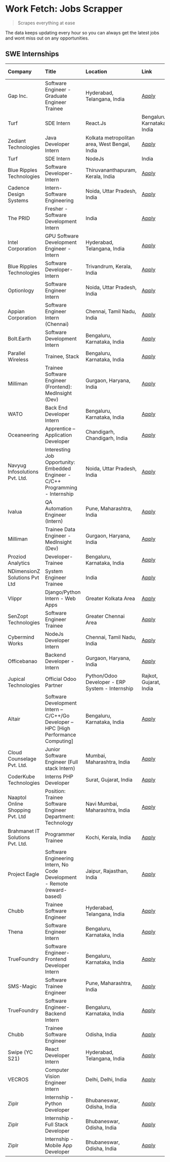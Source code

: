 # Work Fetch: Jobs Scrapper
> Scrapes everything at ease

The data keeps updating every hour so you can always get the latest jobs and wont miss out on any opportunities.

## SWE Internships
<!--START_SECTION:workfetch-->
| Company                                      | Title                                                                               | Location                                      | Link                                                                                                                                                                                                                                                                                                                  | Date Posted   |
|:---------------------------------------------|:------------------------------------------------------------------------------------|:----------------------------------------------|:----------------------------------------------------------------------------------------------------------------------------------------------------------------------------------------------------------------------------------------------------------------------------------------------------------------------|:--------------|
| Gap Inc.                                     | Software Engineer - Graduate Engineer Trainee                                       | Hyderabad, Telangana, India                   | [Apply](https://in.linkedin.com/jobs/view/software-engineer-graduate-engineer-trainee-at-gap-inc-3853818960?refId=GhDrlVKivRDGdNm%2BFlY80g%3D%3D&trackingId=Mb1JMLfHwEdevBfbRTMHDA%3D%3D&position=18&pageNum=0&trk=public_jobs_jserp-result_search-card)                                                              | 2024-03-12    |
| Turf                                         | SDE Intern | React.Js                                                               | Bengaluru, Karnataka, India                   | [Apply](https://in.linkedin.com/jobs/view/sde-intern-react-js-at-turf-3847484702?refId=9%2FPUa1YgGmtEvT%2Fj88oSpg%3D%3D&trackingId=7M6HVZoEXhm1X6Lo6ztiYg%3D%3D&position=17&pageNum=2&trk=public_jobs_jserp-result_search-card)                                                                                       | 2024-03-11    |
| Zediant Technologies                         | Java Developer Intern                                                               | Kolkata metropolitan area, West Bengal, India | [Apply](https://in.linkedin.com/jobs/view/java-developer-intern-at-zediant-technologies-3847488870?refId=9%2FPUa1YgGmtEvT%2Fj88oSpg%3D%3D&trackingId=wGv0zgCmpuxohVOahaMOWg%3D%3D&position=21&pageNum=2&trk=public_jobs_jserp-result_search-card)                                                                     | 2024-03-11    |
| Turf                                         | SDE Intern | NodeJs                                                                 | India                                         | [Apply](https://in.linkedin.com/jobs/view/sde-intern-nodejs-at-turf-3847490170?refId=fO1AfDbM1a5aITzQaT6HHg%3D%3D&trackingId=K7FpgfSLamVEPboWpXJ8lA%3D%3D&position=24&pageNum=3&trk=public_jobs_jserp-result_search-card)                                                                                             | 2024-03-11    |
| Blue Ripples Technologies                    | Software Developer- Intern                                                          | Thiruvananthapuram, Kerala, India             | [Apply](https://in.linkedin.com/jobs/view/software-developer-intern-at-blue-ripples-technologies-3850505983?refId=GhDrlVKivRDGdNm%2BFlY80g%3D%3D&trackingId=XTapmErdgFaCJA936C1SMw%3D%3D&position=16&pageNum=0&trk=public_jobs_jserp-result_search-card)                                                              | 2024-03-09    |
| Cadence Design Systems                       | Intern-Software Engineering                                                         | Noida, Uttar Pradesh, India                   | [Apply](https://in.linkedin.com/jobs/view/intern-software-engineering-at-cadence-design-systems-3794689056?refId=%2FOOJnloHgN%2FBcres%2BTHAng%3D%3D&trackingId=%2B84tpiUAsJ9iVsjb4UfcZQ%3D%3D&position=16&pageNum=1&trk=public_jobs_jserp-result_search-card)                                                         | 2024-03-09    |
| The PRID                                     | Fresher - Software Development Intern                                               | India                                         | [Apply](https://in.linkedin.com/jobs/view/fresher-software-development-intern-at-the-prid-3846824688?refId=9%2FPUa1YgGmtEvT%2Fj88oSpg%3D%3D&trackingId=YQKzc0caBOQ6VFcUd2NJpw%3D%3D&position=12&pageNum=2&trk=public_jobs_jserp-result_search-card)                                                                   | 2024-03-09    |
| Intel Corporation                            | GPU Software Development Engineer - Intern                                          | Hyderabad, Telangana, India                   | [Apply](https://in.linkedin.com/jobs/view/gpu-software-development-engineer-intern-at-intel-corporation-3850511131?refId=9%2FPUa1YgGmtEvT%2Fj88oSpg%3D%3D&trackingId=GcZ%2FSPLCOIEvyzQqfLcMgQ%3D%3D&position=14&pageNum=2&trk=public_jobs_jserp-result_search-card)                                                   | 2024-03-09    |
| Blue Ripples Technologies                    | Software Developer- Intern                                                          | Trivandrum, Kerala, India                     | [Apply](https://in.linkedin.com/jobs/view/software-developer-intern-at-blue-ripples-technologies-3850694934?refId=GhDrlVKivRDGdNm%2BFlY80g%3D%3D&trackingId=KOOlse6gcY1tcMkThKsjxg%3D%3D&position=15&pageNum=0&trk=public_jobs_jserp-result_search-card)                                                              | 2024-03-08    |
| Optionlogy                                   | Software Engineer Intern                                                            | Noida, Uttar Pradesh, India                   | [Apply](https://in.linkedin.com/jobs/view/software-engineer-intern-at-optionlogy-3845429997?refId=%2FOOJnloHgN%2FBcres%2BTHAng%3D%3D&trackingId=fKMnSSuhRd%2Fd2q%2Bgvgy3Uw%3D%3D&position=18&pageNum=1&trk=public_jobs_jserp-result_search-card)                                                                      | 2024-03-08    |
| Appian Corporation                           | Software Engineer Intern (Chennai)                                                  | Chennai, Tamil Nadu, India                    | [Apply](https://in.linkedin.com/jobs/view/software-engineer-intern-chennai-at-appian-corporation-3848335036?refId=GhDrlVKivRDGdNm%2BFlY80g%3D%3D&trackingId=4eQgyu7%2FAahgxMgxnY4Pmw%3D%3D&position=5&pageNum=0&trk=public_jobs_jserp-result_search-card)                                                             | 2024-03-07    |
| Bolt.Earth                                   | Software Development Intern                                                         | Bengaluru, Karnataka, India                   | [Apply](https://in.linkedin.com/jobs/view/software-development-intern-at-bolt-earth-3849437038?refId=GhDrlVKivRDGdNm%2BFlY80g%3D%3D&trackingId=5XLKS99a%2BfpJWksDrX6xQQ%3D%3D&position=24&pageNum=0&trk=public_jobs_jserp-result_search-card)                                                                         | 2024-03-07    |
| Parallel Wireless                            | Trainee, Stack                                                                      | Bengaluru, Karnataka, India                   | [Apply](https://in.linkedin.com/jobs/view/trainee-stack-at-parallel-wireless-3784199881?refId=fO1AfDbM1a5aITzQaT6HHg%3D%3D&trackingId=k7sZlyKMq1XoG839t3WbbQ%3D%3D&position=16&pageNum=3&trk=public_jobs_jserp-result_search-card)                                                                                    | 2024-03-07    |
| Milliman                                     | Trainee Software Engineer (Frontend): MedInsight (Dev)                              | Gurgaon, Haryana, India                       | [Apply](https://in.linkedin.com/jobs/view/trainee-software-engineer-frontend-medinsight-dev-at-milliman-3792874280?refId=GhDrlVKivRDGdNm%2BFlY80g%3D%3D&trackingId=hGTx0RSU727pvoyr5NVcEw%3D%3D&position=6&pageNum=0&trk=public_jobs_jserp-result_search-card)                                                        | 2024-03-01    |
| WATO                                         | Back End Developer Intern                                                           | Bengaluru, Karnataka, India                   | [Apply](https://in.linkedin.com/jobs/view/back-end-developer-intern-at-wato-3834852920?refId=%2FOOJnloHgN%2FBcres%2BTHAng%3D%3D&trackingId=tH1%2FH3Iec104Jh1U0GjE%2FA%3D%3D&position=1&pageNum=1&trk=public_jobs_jserp-result_search-card)                                                                            | 2024-02-26    |
| Oceaneering                                  | Apprentice – Application Developer                                                  | Chandigarh, Chandigarh, India                 | [Apply](https://in.linkedin.com/jobs/view/apprentice-%E2%80%93-application-developer-at-oceaneering-3834879178?refId=fO1AfDbM1a5aITzQaT6HHg%3D%3D&trackingId=1audSX3xgFStwWCHwjqtqQ%3D%3D&position=13&pageNum=3&trk=public_jobs_jserp-result_search-card)                                                             | 2024-02-26    |
| Navyug Infosolutions Pvt. Ltd.               | Interesting Job Opportunity: Embedded Engineer - C/C++ Programming - Internship     | Noida, Uttar Pradesh, India                   | [Apply](https://in.linkedin.com/jobs/view/interesting-job-opportunity-embedded-engineer-c-c%2B%2B-programming-internship-at-navyug-infosolutions-pvt-ltd-3833888454?refId=%2FOOJnloHgN%2FBcres%2BTHAng%3D%3D&trackingId=i5nqXpv%2BPAX1eYzQncnmgw%3D%3D&position=7&pageNum=1&trk=public_jobs_jserp-result_search-card) | 2024-02-24    |
| Ivalua                                       | QA Automation Engineer (Intern)                                                     | Pune, Maharashtra, India                      | [Apply](https://in.linkedin.com/jobs/view/qa-automation-engineer-intern-at-ivalua-3762560998?refId=9%2FPUa1YgGmtEvT%2Fj88oSpg%3D%3D&trackingId=EMpQ7%2B0pVReJNiJKfjeXXg%3D%3D&position=10&pageNum=2&trk=public_jobs_jserp-result_search-card)                                                                         | 2024-02-24    |
| Milliman                                     | Trainee Data Engineer - MedInsight (Dev)                                            | Gurgaon, Haryana, India                       | [Apply](https://in.linkedin.com/jobs/view/trainee-data-engineer-medinsight-dev-at-milliman-3789275187?refId=%2FOOJnloHgN%2FBcres%2BTHAng%3D%3D&trackingId=zvFjeP0g5a9QTsf%2FckPtQQ%3D%3D&position=9&pageNum=1&trk=public_jobs_jserp-result_search-card)                                                               | 2024-02-23    |
| Proziod Analytics                            | Developer-Trainee                                                                   | Bengaluru, Karnataka, India                   | [Apply](https://in.linkedin.com/jobs/view/developer-trainee-at-proziod-analytics-3849084992?refId=%2FOOJnloHgN%2FBcres%2BTHAng%3D%3D&trackingId=9XY6V94rZJEBS3PJ2yzXew%3D%3D&position=19&pageNum=1&trk=public_jobs_jserp-result_search-card)                                                                          | 2024-02-23    |
| NDimensionZ Solutions Pvt Ltd                | System Engineer Trainee                                                             | India                                         | [Apply](https://in.linkedin.com/jobs/view/system-engineer-trainee-at-ndimensionz-solutions-pvt-ltd-3836161315?refId=fO1AfDbM1a5aITzQaT6HHg%3D%3D&trackingId=nb3Zv6sn5iubGLu3lJU23w%3D%3D&position=1&pageNum=3&trk=public_jobs_jserp-result_search-card)                                                               | 2024-02-22    |
| Vlippr                                       | Django/Python Intern - Web Apps                                                     | Greater Kolkata Area                          | [Apply](https://in.linkedin.com/jobs/view/django-python-intern-web-apps-at-vlippr-3829116342?refId=fO1AfDbM1a5aITzQaT6HHg%3D%3D&trackingId=9FgtD8bOscYw4WXE8Rx3Bg%3D%3D&position=9&pageNum=3&trk=public_jobs_jserp-result_search-card)                                                                                | 2024-02-16    |
| SenZopt Technologies                         | Software Engineer Trainee                                                           | Greater Chennai Area                          | [Apply](https://in.linkedin.com/jobs/view/software-engineer-trainee-at-senzopt-technologies-3827688781?refId=GhDrlVKivRDGdNm%2BFlY80g%3D%3D&trackingId=eOBHDFOZM0xlYO8iZIGa5g%3D%3D&position=25&pageNum=0&trk=public_jobs_jserp-result_search-card)                                                                   | 2024-02-12    |
| Cybermind Works                              | NodeJs Developer Intern                                                             | Chennai, Tamil Nadu, India                    | [Apply](https://in.linkedin.com/jobs/view/nodejs-developer-intern-at-cybermind-works-3821014990?refId=fO1AfDbM1a5aITzQaT6HHg%3D%3D&trackingId=F7ak%2BWU6WpjYKWZGRvy3Og%3D%3D&position=18&pageNum=3&trk=public_jobs_jserp-result_search-card)                                                                          | 2024-02-08    |
| Officebanao                                  | Backend Developer - Intern                                                          | Gurgaon, Haryana, India                       | [Apply](https://in.linkedin.com/jobs/view/backend-developer-intern-at-officebanao-3814263731?refId=GhDrlVKivRDGdNm%2BFlY80g%3D%3D&trackingId=R8HdgPwELzX%2BMzMfnkZUbA%3D%3D&position=10&pageNum=0&trk=public_jobs_jserp-result_search-card)                                                                           | 2024-01-31    |
| Jupical Technologies | Official Odoo Partner | Python/Odoo Developer - ERP System - Internship                                     | Rajkot, Gujarat, India                        | [Apply](https://in.linkedin.com/jobs/view/python-odoo-developer-erp-system-internship-at-jupical-technologies-official-odoo-partner-3813626459?refId=9%2FPUa1YgGmtEvT%2Fj88oSpg%3D%3D&trackingId=h%2BSO0ha4TLsBvyKtafshEg%3D%3D&position=22&pageNum=2&trk=public_jobs_jserp-result_search-card)                       | 2024-01-30    |
| Altair                                       | Software Development Intern – C/C++/Go Developer – HPC [High Performance Computing] | Bengaluru, Karnataka, India                   | [Apply](https://in.linkedin.com/jobs/view/software-development-intern-%E2%80%93-c-c%2B%2B-go-developer-%E2%80%93-hpc-high-performance-computing-at-altair-3809167074?refId=%2FOOJnloHgN%2FBcres%2BTHAng%3D%3D&trackingId=3a8JwcF02ICF1U60sV97MQ%3D%3D&position=21&pageNum=1&trk=public_jobs_jserp-result_search-card) | 2024-01-19    |
| Cloud Counselage Pvt. Ltd.                   | Junior Software Engineer (Full stack Intern)                                        | Mumbai, Maharashtra, India                    | [Apply](https://in.linkedin.com/jobs/view/junior-software-engineer-full-stack-intern-at-cloud-counselage-pvt-ltd-3803132814?refId=GhDrlVKivRDGdNm%2BFlY80g%3D%3D&trackingId=kqxyzn4zV6u5QCmIsUtHew%3D%3D&position=20&pageNum=0&trk=public_jobs_jserp-result_search-card)                                              | 2024-01-11    |
| CoderKube Technologies                       | Interns PHP Developer                                                               | Surat, Gujarat, India                         | [Apply](https://in.linkedin.com/jobs/view/interns-php-developer-at-coderkube-technologies-3800923432?refId=9%2FPUa1YgGmtEvT%2Fj88oSpg%3D%3D&trackingId=IBHsvNmj%2BFKxilIiKi5vag%3D%3D&position=15&pageNum=2&trk=public_jobs_jserp-result_search-card)                                                                 | 2024-01-09    |
| Naaptol Online Shopping Pvt. Ltd             | Position: Trainee Software Engineer Department: Technology                          | Navi Mumbai, Maharashtra, India               | [Apply](https://in.linkedin.com/jobs/view/position-trainee-software-engineer-department-technology-at-naaptol-online-shopping-pvt-ltd-3800921007?refId=9%2FPUa1YgGmtEvT%2Fj88oSpg%3D%3D&trackingId=o%2F%2Fz%2BKuaGMsoaSREatWPkw%3D%3D&position=20&pageNum=2&trk=public_jobs_jserp-result_search-card)                 | 2024-01-09    |
| Brahmanet IT Solutions Pvt. Ltd.             | Programmer Trainee                                                                  | Kochi, Kerala, India                          | [Apply](https://in.linkedin.com/jobs/view/programmer-trainee-at-brahmanet-it-solutions-pvt-ltd-3800931078?refId=9%2FPUa1YgGmtEvT%2Fj88oSpg%3D%3D&trackingId=MiFER7BQWjRAHn5ebM63Mg%3D%3D&position=24&pageNum=2&trk=public_jobs_jserp-result_search-card)                                                              | 2024-01-09    |
| Project Eagle                                | Software Engineering Intern, No Code Development - Remote (reward-based)            | Jaipur, Rajasthan, India                      | [Apply](https://in.linkedin.com/jobs/view/software-engineering-intern-no-code-development-remote-reward-based-at-project-eagle-3813380172?refId=9%2FPUa1YgGmtEvT%2Fj88oSpg%3D%3D&trackingId=gdashqqAdUNnq6lH7ydWVQ%3D%3D&position=13&pageNum=2&trk=public_jobs_jserp-result_search-card)                              | 2023-12-30    |
| Chubb                                        | Trainee Software Engineer                                                           | Hyderabad, Telangana, India                   | [Apply](https://in.linkedin.com/jobs/view/trainee-software-engineer-at-chubb-3811550279?refId=%2FOOJnloHgN%2FBcres%2BTHAng%3D%3D&trackingId=q9c9CumBXVlc9sD8s5b9aw%3D%3D&position=12&pageNum=1&trk=public_jobs_jserp-result_search-card)                                                                              | 2023-12-28    |
| Thena                                        | Software Engineer Intern                                                            | Bengaluru, Karnataka, India                   | [Apply](https://in.linkedin.com/jobs/view/software-engineer-intern-at-thena-3778731751?refId=GhDrlVKivRDGdNm%2BFlY80g%3D%3D&trackingId=hkcHqOPVhBEdITPMB4OmKg%3D%3D&position=12&pageNum=0&trk=public_jobs_jserp-result_search-card)                                                                                   | 2023-12-05    |
| TrueFoundry                                  | Software Engineer- Frontend Developer Intern                                        | Bengaluru, Karnataka, India                   | [Apply](https://in.linkedin.com/jobs/view/software-engineer-frontend-developer-intern-at-truefoundry-3790095058?refId=GhDrlVKivRDGdNm%2BFlY80g%3D%3D&trackingId=BIOYXo2lohK0LKHHUuXXVQ%3D%3D&position=11&pageNum=0&trk=public_jobs_jserp-result_search-card)                                                          | 2023-11-24    |
| SMS-Magic                                    | Software Trainee Engineer                                                           | Pune, Maharashtra, India                      | [Apply](https://in.linkedin.com/jobs/view/software-trainee-engineer-at-sms-magic-3761409781?refId=GhDrlVKivRDGdNm%2BFlY80g%3D%3D&trackingId=ycJm%2BL673oo0xFe3%2B%2FgGFg%3D%3D&position=21&pageNum=0&trk=public_jobs_jserp-result_search-card)                                                                        | 2023-11-16    |
| TrueFoundry                                  | Software Engineer-Backend Intern                                                    | Bengaluru, Karnataka, India                   | [Apply](https://in.linkedin.com/jobs/view/software-engineer-backend-intern-at-truefoundry-3779508170?refId=GhDrlVKivRDGdNm%2BFlY80g%3D%3D&trackingId=kMZ27Pt5%2BVadS6oWmrFRFw%3D%3D&position=22&pageNum=0&trk=public_jobs_jserp-result_search-card)                                                                   | 2023-11-10    |
| Chubb                                        | Trainee Software Engineer                                                           | Odisha, India                                 | [Apply](https://in.linkedin.com/jobs/view/trainee-software-engineer-at-chubb-3756335100?refId=%2FOOJnloHgN%2FBcres%2BTHAng%3D%3D&trackingId=s%2FOcih3ZMu4cnY9MSPyWdQ%3D%3D&position=25&pageNum=1&trk=public_jobs_jserp-result_search-card)                                                                            | 2023-11-02    |
| Swipe (YC S21)                               | React Developer Intern                                                              | Hyderabad, Telangana, India                   | [Apply](https://in.linkedin.com/jobs/view/react-developer-intern-at-swipe-yc-s21-3737600089?refId=GhDrlVKivRDGdNm%2BFlY80g%3D%3D&trackingId=77lzDkuRZjhYkWkbYBKNRQ%3D%3D&position=13&pageNum=0&trk=public_jobs_jserp-result_search-card)                                                                              | 2023-10-13    |
| VECROS                                       | Computer Vision Engineer Intern                                                     | Delhi, Delhi, India                           | [Apply](https://in.linkedin.com/jobs/view/computer-vision-engineer-intern-at-vecros-3646815412?refId=fO1AfDbM1a5aITzQaT6HHg%3D%3D&trackingId=cMdF1lKVcArSUqq33Z6xNw%3D%3D&position=12&pageNum=3&trk=public_jobs_jserp-result_search-card)                                                                             | 2023-06-07    |
| Ziplr                                        | Internship - Python Developer                                                       | Bhubaneswar, Odisha, India                    | [Apply](https://in.linkedin.com/jobs/view/internship-python-developer-at-ziplr-3645677592?refId=%2FOOJnloHgN%2FBcres%2BTHAng%3D%3D&trackingId=LccJeRqv%2FqcrrNJxtZo53A%3D%3D&position=2&pageNum=1&trk=public_jobs_jserp-result_search-card)                                                                           | 2023-06-02    |
| Ziplr                                        | Internship - Full Stack Developer                                                   | Bhubaneswar, Odisha, India                    | [Apply](https://in.linkedin.com/jobs/view/internship-full-stack-developer-at-ziplr-3645675705?refId=%2FOOJnloHgN%2FBcres%2BTHAng%3D%3D&trackingId=xzilSTFiFVLOnkeqCll1Hw%3D%3D&position=14&pageNum=1&trk=public_jobs_jserp-result_search-card)                                                                        | 2023-06-02    |
| Ziplr                                        | Internship - Mobile App Developer                                                   | Bhubaneswar, Odisha, India                    | [Apply](https://in.linkedin.com/jobs/view/internship-mobile-app-developer-at-ziplr-3618474948?refId=9%2FPUa1YgGmtEvT%2Fj88oSpg%3D%3D&trackingId=k296hxLM2XlSWBemyCgPAA%3D%3D&position=11&pageNum=2&trk=public_jobs_jserp-result_search-card)                                                                          | 2023-05-03    |
<!--END_SECTION:workfetch-->
